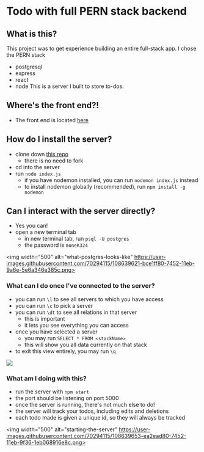 # Todo with full PERN stack backend

## What is this?
This project was to get experience building an entire full-stack app.
I chose the PERN stack 
- postgresql
- express
- react
- node
This is a server I built to store to-dos. 

## Where's the front end?!
- The front end is located [here](https://github.com/mainlyetcetera/todo_pern)

## How do I install the server?
- clone down [this repo](https://github.com/mainlyetcetera/todo_pern_server)
  - there is no need to fork
- cd into the server
- run `node index.js`
  - if you have nodemon installed, you can run `nodemon index.js` instead 
  - to install nodemon globally (recommended), run `npm install -g nodemon` 

## Can I interact with the server directly?
- Yes you can!
- open a new terminal tab
  - in new terminal tab, run `psql -U postgres`
  - the password is `moneK324`

<img width="500" alt="what-postgres-looks-like" https://user-images.githubusercontent.com/70294115/108639621-bce1ff80-7452-11eb-9a6e-5e6a346e385c.png>

### What can I do once I've connected to the server?
- you can run `\l` to see all servers to which you have access
- you can run `\c` to pick a server
- you can run `\dt` to see all relations in that server
  - this is important
  - it lets you see everything you can access 
- once you have selected a server
  - you may run `SELECT * FROM <stackName>` 
  - this will show you all data currently on that stack
- to exit this view entirely, you may run `\q` 

<img src='https://media.giphy.com/media/kY3XjKDjz4CrOTgDhq/giphy.gif'>

### What am I doing with this?
- run the server with `npm start`
- the port should be listening on port 5000
- once the server is running, there's not much else to do!
- the server will track your todos, including edits and deletions
- each todo made is given a unique id, so they will always be tracked 

<img width="500" alt="starting-the-server" https://user-images.githubusercontent.com/70294115/108639653-ea2ead80-7452-11eb-9f36-1eb068916e8c.png>
